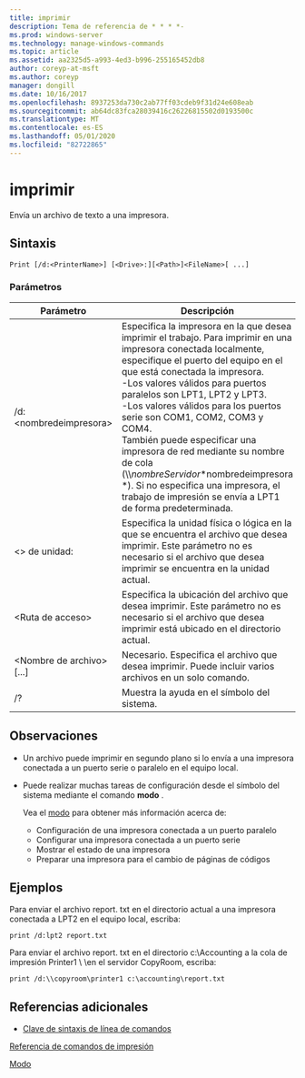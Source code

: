 ```yaml
---
title: imprimir
description: Tema de referencia de * * * *-
ms.prod: windows-server
ms.technology: manage-windows-commands
ms.topic: article
ms.assetid: aa2325d5-a993-4ed3-b996-255165452db8
author: coreyp-at-msft
ms.author: coreyp
manager: dongill
ms.date: 10/16/2017
ms.openlocfilehash: 8937253da730c2ab77ff03cdeb9f31d24e608eab
ms.sourcegitcommit: ab64dc83fca28039416c26226815502d0193500c
ms.translationtype: MT
ms.contentlocale: es-ES
ms.lasthandoff: 05/01/2020
ms.locfileid: "82722865"
---
```

# <a name="print"></a>imprimir



Envía un archivo de texto a una impresora.



## <a name="syntax"></a>Sintaxis

```
Print [/d:<PrinterName>] [<Drive>:][<Path>]<FileName>[ ...]
```

### <a name="parameters"></a>Parámetros

|Parámetro|Descripción|
|---------|-----------|
|/d:\<nombredeimpresora>|Especifica la impresora en la que desea imprimir el trabajo. Para imprimir en una impresora conectada localmente, especifique el puerto del equipo en el que está conectada la impresora.</br>-Los valores válidos para puertos paralelos son LPT1, LPT2 y LPT3.</br>-Los valores válidos para los puertos serie son COM1, COM2, COM3 y COM4.</br>También puede especificar una impresora de red mediante su nombre de cola (\\\\*nombreServidor*\*nombredeimpresora *). Si no especifica una impresora, el trabajo de impresión se envía a LPT1 de forma predeterminada.|
|\<> de unidad:|Especifica la unidad física o lógica en la que se encuentra el archivo que desea imprimir. Este parámetro no es necesario si el archivo que desea imprimir se encuentra en la unidad actual.|
|\<Ruta de acceso>|Especifica la ubicación del archivo que desea imprimir. Este parámetro no es necesario si el archivo que desea imprimir está ubicado en el directorio actual.|
|\<Nombre de archivo> [...]|Necesario. Especifica el archivo que desea imprimir. Puede incluir varios archivos en un solo comando.|
|/?|Muestra la ayuda en el símbolo del sistema.|

## <a name="remarks"></a>Observaciones

-   Un archivo puede imprimir en segundo plano si lo envía a una impresora conectada a un puerto serie o paralelo en el equipo local.
-   Puede realizar muchas tareas de configuración desde el símbolo del sistema mediante el comando **modo** .

    Vea el [modo](mode.md) para obtener más información acerca de:  
    -   Configuración de una impresora conectada a un puerto paralelo
    -   Configurar una impresora conectada a un puerto serie
    -   Mostrar el estado de una impresora
    -   Preparar una impresora para el cambio de páginas de códigos

## <a name="examples"></a>Ejemplos

Para enviar el archivo report. txt en el directorio actual a una impresora conectada a LPT2 en el equipo local, escriba:
```
print /d:lpt2 report.txt
```
Para enviar el archivo report. txt en el directorio c:\Accounting a la cola de impresión Printer1 \\ \\en el servidor CopyRoom, escriba:
```
print /d:\\copyroom\printer1 c:\accounting\report.txt 
```

## <a name="additional-references"></a>Referencias adicionales

- [Clave de sintaxis de línea de comandos](command-line-syntax-key.md)

[Referencia de comandos de impresión](print-command-reference.md)

[Modo](mode.md)